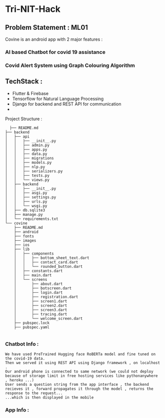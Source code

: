 # Tri-NIT-Hack

## Problem Statement : ML01

Covine is an android app with 2 major features :
  ### AI based Chatbot for covid 19 assistance 
  ### Covid Alert System using Graph Colouring Algorithm
  
## TechStack : 
- Flutter & Firebase 
- Tensorflow for Natural Language Processing 
- Django for backend and REST API for communication
- 
Project Structure :

```
  ├── README.md
├── backend
│   ├── api
│   │   ├── __init__.py
│   │   ├── admin.py
│   │   ├── apps.py
│   │   ├── data.py
│   │   ├── migrations
│   │   ├── models.py
│   │   ├── nlp.py
│   │   ├── serializers.py
│   │   ├── tests.py
│   │   └── views.py
│   ├── backend
│   │   ├── __init__.py
│   │   ├── asgi.py
│   │   ├── settings.py
│   │   ├── urls.py
│   │   └── wsgi.py
│   ├── db.sqlite3
│   ├── manage.py
│   └── requirements.txt
└── covine
    ├── README.md
    ├── android
    ├── fonts
    ├── images
    ├── ios
    ├── lib
    │   ├── components
    │   │   ├── bottom_sheet_text.dart
    │   │   ├── contact_card.dart
    │   │   └── rounded_button.dart
    │   ├── constants.dart
    │   ├── main.dart
    │   └── screens
    │       ├── about.dart
    │       ├── botscreen.dart
    │       ├── login.dart
    │       ├── registration.dart
    │       ├── screen1.dart
    │       ├── screen2.dart
    │       ├── screen3.dart
    │       ├── tracing.dart
    │       └── welcome_screen.dart
    ├── pubspec.lock
    ├── pubspec.yaml
        
```

### Chatbot Info :
    We have used PreTrained Hugging face RoBERTa model and fine tuned on the covid-19 data. 
    Then we served it using REST API using Django framework , on localhost .
    Our android phone is connected to same network (we could not deploy because of storage limit in free hosting services like pythonanywhere , heroku ...)
    User sends a question string from the app interface , the backend recieves it , forward propagates it through the model , returns the response to the request...
    ...which is then displayed in the mobile

### App Info :

